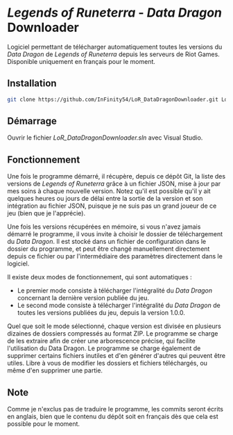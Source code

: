# _Legends of Runeterra_ - _Data Dragon_ Downloader

Logiciel permettant de télécharger automatiquement toutes les versions du _Data Dragon_ de _Legends of Runeterra_ depuis les serveurs de Riot Games. Disponible uniquement en français pour le moment.

## Installation

```bash
git clone https://github.com/InFinity54/LoR_DataDragonDownloader.git LoR_DataDragonDownloader
```

## Démarrage

Ouvrir le fichier _LoR_DataDragonDownloader.sln_ avec Visual Studio.

## Fonctionnement

Une fois le programme démarré, il récupère, depuis ce dépôt Git, la liste des versions de _Legends of Runeterra_ grâce à un fichier JSON, mise à jour par mes soins à chaque nouvelle version. Notez qu'il est possible qu'il y ait quelques heures ou jours de délai entre la sortie de la version et son intégration au fichier JSON, puisque je ne suis pas un grand joueur de ce jeu (bien que je l'apprécie).

Une fois les versions récupérées en mémoire, si vous n'avez jamais démarré le programme, il vous invite à choisir le dossier de téléchargement du _Data Dragon_. Il est stocké dans un fichier de configuration dans le dossier du programme, et peut être changé manuellement directement depuis ce fichier ou par l'intermédiaire des paramètres directement dans le logiciel.

Il existe deux modes de fonctionnement, qui sont automatiques :
- Le premier mode consiste à télécharger l'intégralité du _Data Dragon_ concernant la dernière version publiée du jeu.
- Le second mode consiste à télécharger l'intégralité du _Data Dragon_ de toutes les versions publiées du jeu, depuis la version 1.0.0.

Quel que soit le mode sélectionné, chaque version est divisée en plusieurs dizaines de dossiers compressés au format ZIP. Le programme se charge de les extraire afin de créer une arborescence précise, qui facilite l'utilisation du Data Dragon. Le programme se charge également de supprimer certains fichiers inutiles et d'en générer d'autres qui peuvent être utiles. Libre à vous de modifier les dossiers et fichiers téléchargés, ou même d'en supprimer une partie.

## Note

Comme je n'exclus pas de traduire le programme, les commits seront écrits en anglais, bien que le contenu du dépôt soit en français dès que cela est possible pour le moment.